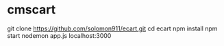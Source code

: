 # cmscart

git clone https://github.com/solomon911/ecart.git
cd ecart
npm install
npm start
nodemon app.js
localhost:3000
